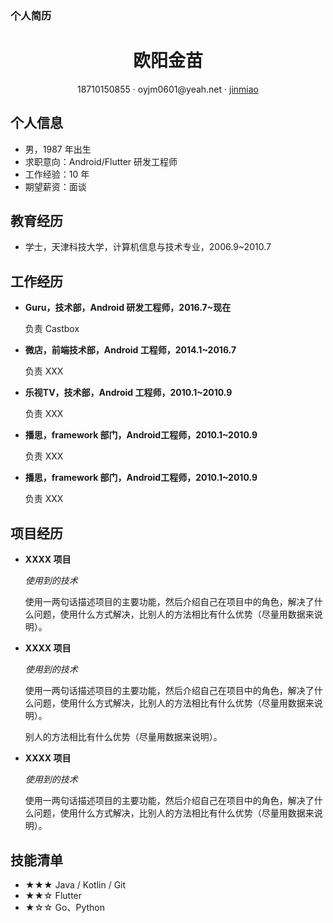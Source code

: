 ### 个人简历

 <center>
     <h1>欧阳金苗</h1>
     <div>
         <span>
             18710150855
         </span>
         ·
         <span>
             oyjm0601@yeah.net
         </span>
         ·
         <span>
             <a href="https://github.com/jinmiao">jinmiao</a>
         </span>
     </div>
 </center>


 ## 个人信息 

 - 男，1987 年出生
 - 求职意向：Android/Flutter 研发工程师
 - 工作经验：10 年
 - 期望薪资：面谈

## 教育经历

- 学士，天津科技大学，计算机信息与技术专业，2006.9~2010.7

## 工作经历

- **Guru，技术部，Android 研发工程师，2016.7~现在**

   负责 Castbox

- **微店，前端技术部，Android 工程师，2014.1~2016.7**

  负责 XXX

- **乐视TV，技术部，Android 工程师，2010.1~2010.9**

  负责 XXX

- **播思，framework 部门，Android工程师，2010.1~2010.9**

  负责 XXX

- **播思，framework 部门，Android工程师，2010.1~2010.9**

  负责 XXX

## 项目经历

- **XXXX 项目**

  *使用到的技术*

  使用一两句话描述项目的主要功能，然后介绍自己在项目中的角色，解决了什么问题，使用什么方式解决，比别人的方法相比有什么优势（尽量用数据来说明）。

- **XXXX 项目**

  *使用到的技术*

  使用一两句话描述项目的主要功能，然后介绍自己在项目中的角色，解决了什么问题，使用什么方式解决，比别人的方法相比有什么优势（尽量用数据来说明）。

  别人的方法相比有什么优势（尽量用数据来说明）。

- **XXXX 项目**

  *使用到的技术*

  使用一两句话描述项目的主要功能，然后介绍自己在项目中的角色，解决了什么问题，使用什么方式解决，比别人的方法相比有什么优势（尽量用数据来说明）。

## 技能清单

- ★★★ Java / Kotlin / Git
- ★★☆ Flutter
- ★☆☆ Go、Python
